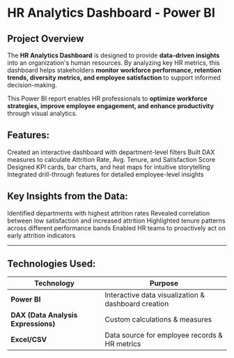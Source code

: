 # HR Analytics Dashboard - Power BI  

##  Project Overview  
The **HR Analytics Dashboard** is designed to provide **data-driven insights** into an organization's human resources. By analyzing key HR metrics, this dashboard helps stakeholders **monitor workforce performance, retention trends, diversity metrics, and employee satisfaction** to support informed decision-making.  

This Power BI report enables HR professionals to **optimize workforce strategies, improve employee engagement, and enhance productivity** through visual analytics.  
##  Features: 
Created an interactive dashboard with department-level filters
Built DAX measures to calculate Attrition Rate, Avg. Tenure, and Satisfaction Score
Designed KPI cards, bar charts, and heat maps for intuitive storytelling
Integrated drill-through features for detailed employee-level insights

## Key Insights from the Data:
Identified departments with highest attrition rates
Revealed correlation between low satisfaction and increased attrition
Highlighted tenure patterns across different performance bands
Enabled HR teams to proactively act on early attrition indicators

---

##  Technologies Used:
| Technology | Purpose |  
|------------|---------|  
| **Power BI** | Interactive data visualization & dashboard creation |  
| **DAX (Data Analysis Expressions)** | Custom calculations & measures |  
| **Excel/CSV** | Data source for employee records & HR metrics |  

